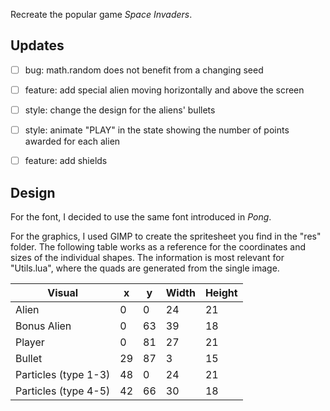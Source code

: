 Recreate the popular game _Space Invaders_.

## Updates

- [ ] bug: math.random does not benefit from a changing seed

- [ ] feature: add special alien moving horizontally and above the screen

- [ ] style: change the design for the aliens' bullets

- [ ] style: animate "PLAY" in the state showing the number of points awarded for each alien

- [ ] feature: add shields

## Design

For the font, I decided to use the same font introduced in _Pong_.

For the graphics, I used GIMP to create the spritesheet you find in the "res" folder. The following table works as a reference for the coordinates and sizes of the individual shapes. The information is most relevant for "Utils.lua", where the quads are generated from the single image.

| Visual               | x   | y   | Width | Height |
| -------------------- | --- | --- | ----- | ------ |
| Alien                | 0   | 0   | 24    | 21     |
| Bonus Alien          | 0   | 63  | 39    | 18     |
| Player               | 0   | 81  | 27    | 21     |
| Bullet               | 29  | 87  | 3     | 15     |
| Particles (type 1-3) | 48  | 0   | 24    | 21     |
| Particles (type 4-5) | 42  | 66  | 30    | 18     |

